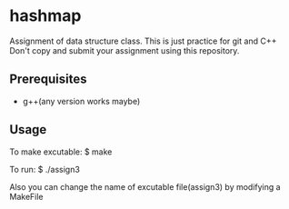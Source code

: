 # hashmap
Assignment of data structure class. This is just practice for git and C++
Don't copy and submit your assignment using this repository.

## Prerequisites
 - g++(any version works maybe)

## Usage

To make excutable:
	$ make

To run:
	$ ./assign3

Also you can change the name of excutable file(assign3) by modifying a MakeFile


